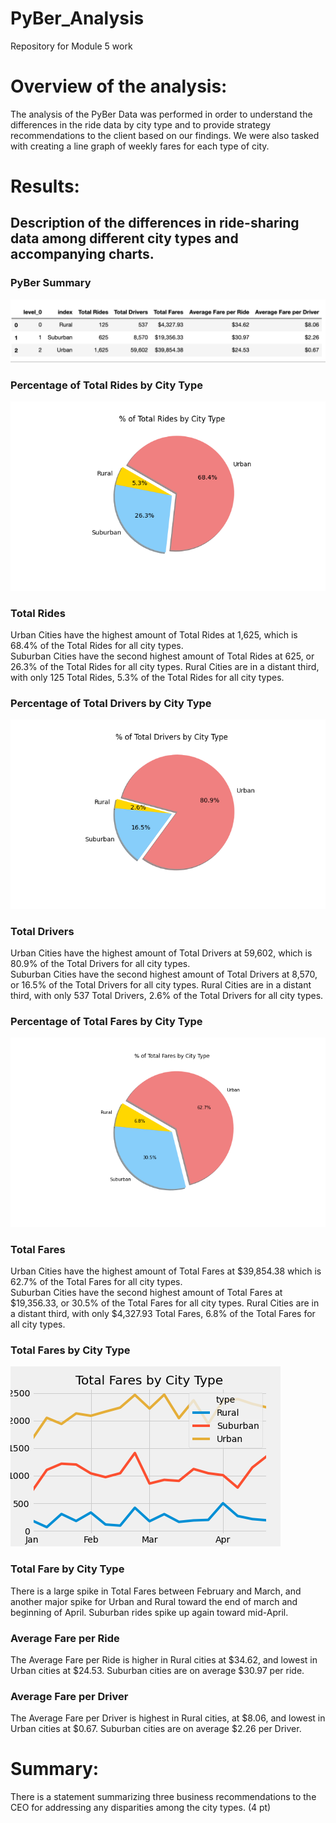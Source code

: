 # PyBer_Analysis
Repository for Module 5 work



# Overview of the analysis:

The analysis of the PyBer Data was performed in order to understand the differences in the ride data by city type and to provide strategy recommendations to the client based on our findings. We were also tasked with creating a line graph of weekly fares for each type of city.

# Results:
## Description of the differences in ride-sharing data among different city types and accompanying charts. 

### PyBer Summary

![](/analysis/Pyber_Summary_Df.png)

### Percentage of Total Rides by City Type

![](/analysis/Fig6.png)

### Total Rides 
Urban Cities have the highest amount of Total Rides at 1,625, which is  68.4% of the Total Rides for all city types.  
Suburban Cities have the second highest amount of Total Rides at 625, or 26.3% of the Total Rides  for all city types. 
Rural Cities are in a distant third, with only 125 Total Rides, 5.3% of the Total Rides for all city types. 

### Percentage of Total Drivers by City Type

![](/analysis/Fig7.png)

### Total Drivers
Urban Cities have the highest amount of Total Drivers at 59,602, which is  80.9% of the Total Drivers for all city types.  
Suburban Cities have the second highest amount of Total Drivers at 8,570, or 16.5% of the Total Drivers  for all city types. 
Rural Cities are in a distant third, with only 537 Total Drivers, 2.6% of the Total Drivers for all city types. 

### Percentage of Total Fares by City Type

![](/analysis/Fig5.png) 

### Total Fares
Urban Cities have the highest amount of Total Fares at $39,854.38 which is  62.7% of the Total Fares for all city types.  
Suburban Cities have the second highest amount of Total Fares at $19,356.33, or 30.5% of the Total Fares  for all city types. 
Rural Cities are in a distant third, with only $4,327.93 Total Fares, 6.8% of the Total Fares for all city types. 

### Total Fares by City Type

![](/analysis/Pyber_fare_summary.png)


### Total Fare by City Type
There is a large spike in Total Fares between February and March, and another major spike for Urban and Rural toward the end of march and beginning of April. Suburban rides spike up again toward mid-April. 

### Average Fare per Ride
The Average Fare per Ride is higher in Rural cities at $34.62, and lowest in Urban cities at $24.53. Suburban cities are on average $30.97 per ride. 

### Average Fare per Driver
The Average Fare per Driver is highest in Rural cities, at $8.06, and lowest in Urban cities at $0.67. Suburban cities are on average $2.26 per Driver. 

# Summary:

There is a statement summarizing three business recommendations to the CEO for addressing any disparities among the city types. (4 pt)
